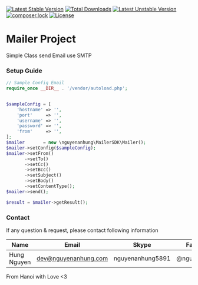[![Latest Stable Version](https://poser.pugx.org/nguyenanhung/mailer-sdk/v/stable)](https://packagist.org/packages/nguyenanhung/mailer-sdk)
[![Total Downloads](https://poser.pugx.org/nguyenanhung/mailer-sdk/downloads)](https://packagist.org/packages/nguyenanhung/mailer-sdk)
[![Latest Unstable Version](https://poser.pugx.org/nguyenanhung/mailer-sdk/v/unstable)](https://packagist.org/packages/nguyenanhung/mailer-sdk)
[![composer.lock](https://poser.pugx.org/nguyenanhung/mailer-sdk/composerlock)](https://packagist.org/packages/nguyenanhung/mailer-sdk)
[![License](https://poser.pugx.org/nguyenanhung/mailer-sdk/license)](https://packagist.org/packages/nguyenanhung/mailer-sdk)
# Mailer Project

Simple Class send Email use SMTP

### Setup Guide
```php
// Sample Config Email
require_once __DIR__ . '/vendor/autoload.php';


$sampleConfig = [
    'hostname' => '',
    'port'     => '',
    'username' => '',
    'password' => '',
    'from'     => '',
];
$mailer       = new \nguyenanhung\MailerSDK\Mailer();
$mailer->setConfig($sampleConfig);
$mailer->setFrom()
       ->setTo()
       ->setCc()
       ->setBcc()
       ->setSubject()
       ->setBody()
       ->setContentType();
$mailer->send();

$result = $mailer->getResult();
```


### Contact

If any question & request, please contact following information

| Name        | Email                | Skype            | Facebook      |
| ----------- | -------------------- | ---------------- | ------------- |
| Hung Nguyen | dev@nguyenanhung.com | nguyenanhung5891 | @nguyenanhung |

From Hanoi with Love <3



